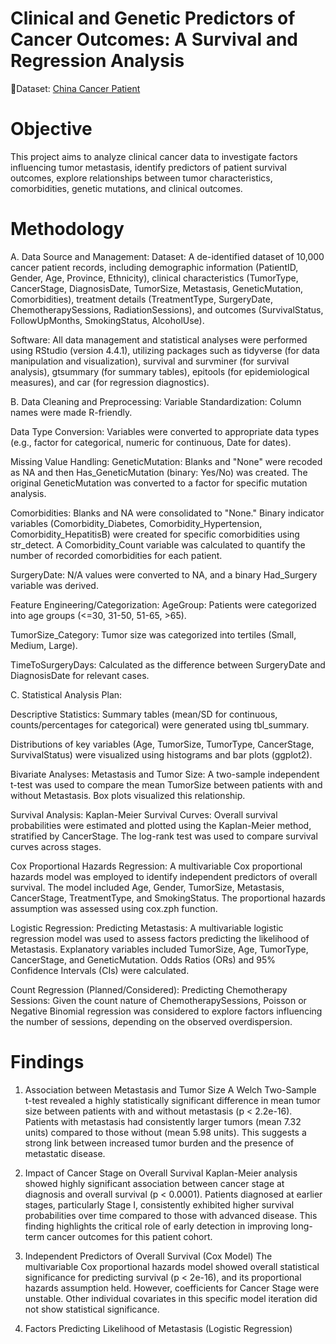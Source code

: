 # Clinical and Genetic Predictors of Cancer Outcomes: A Survival and Regression Analysis
🔗Dataset: [China Cancer Patient ](https://www.kaggle.com/datasets/ak0212/china-cancer-patient-records)

# Objective
This project aims to analyze clinical cancer data to investigate factors influencing tumor metastasis, identify predictors of patient survival outcomes, explore relationships between tumor characteristics, comorbidities, genetic mutations, and clinical outcomes.

# Methodology

A. Data Source and Management:
Dataset: A de-identified dataset of 10,000 cancer patient records, including demographic information (PatientID, Gender, Age, Province, Ethnicity), clinical characteristics (TumorType, CancerStage, DiagnosisDate, TumorSize, Metastasis, GeneticMutation, Comorbidities), treatment details (TreatmentType, SurgeryDate, ChemotherapySessions, RadiationSessions), and outcomes (SurvivalStatus, FollowUpMonths, SmokingStatus, AlcoholUse).

Software: All data management and statistical analyses were performed using RStudio (version 4.4.1), utilizing packages such as tidyverse (for data manipulation and visualization), survival and survminer (for survival analysis), gtsummary (for summary tables), epitools (for epidemiological measures), and car (for regression diagnostics).

B. Data Cleaning and Preprocessing:
Variable Standardization: Column names were made R-friendly.

Data Type Conversion: Variables were converted to appropriate data types (e.g., factor for categorical, numeric for continuous, Date for dates).

Missing Value Handling:
GeneticMutation: Blanks and "None" were recoded as NA and then Has_GeneticMutation (binary: Yes/No) was created. The original GeneticMutation was converted to a factor for specific mutation analysis.

Comorbidities: Blanks and NA were consolidated to "None." Binary indicator variables (Comorbidity_Diabetes, Comorbidity_Hypertension, Comorbidity_HepatitisB) were created for specific comorbidities using str_detect. A Comorbidity_Count variable was calculated to quantify the number of recorded comorbidities for each patient.

SurgeryDate: N/A values were converted to NA, and a binary Had_Surgery variable was derived.

Feature Engineering/Categorization:
AgeGroup: Patients were categorized into age groups (<=30, 31-50, 51-65, >65).

TumorSize_Category: Tumor size was categorized into tertiles (Small, Medium, Large).

TimeToSurgeryDays: Calculated as the difference between SurgeryDate and DiagnosisDate for relevant cases.

C. Statistical Analysis Plan:

Descriptive Statistics:
Summary tables (mean/SD for continuous, counts/percentages for categorical) were generated using tbl_summary.

Distributions of key variables (Age, TumorSize, TumorType, CancerStage, SurvivalStatus) were visualized using histograms and bar plots (ggplot2).

Bivariate Analyses:
Metastasis and Tumor Size: A two-sample independent t-test was used to compare the mean TumorSize between patients with and without Metastasis. Box plots visualized this relationship.

Survival Analysis:
Kaplan-Meier Survival Curves: Overall survival probabilities were estimated and plotted using the Kaplan-Meier method, stratified by CancerStage. The log-rank test was used to compare survival curves across stages.

Cox Proportional Hazards Regression: A multivariable Cox proportional hazards model was employed to identify independent predictors of overall survival. The model included Age, Gender, TumorSize, Metastasis, CancerStage, TreatmentType, and SmokingStatus. The proportional hazards assumption was assessed using cox.zph function.

Logistic Regression:
Predicting Metastasis: A multivariable logistic regression model was used to assess factors predicting the likelihood of Metastasis. Explanatory variables included TumorSize, Age, TumorType, CancerStage, and GeneticMutation. Odds Ratios (ORs) and 95% Confidence Intervals (CIs) were calculated.

Count Regression (Planned/Considered):
Predicting Chemotherapy Sessions: Given the count nature of ChemotherapySessions, Poisson or Negative Binomial regression was considered to explore factors influencing the number of sessions, depending on the observed overdispersion.

# Findings

1. Association between Metastasis and Tumor Size
A Welch Two-Sample t-test revealed a highly statistically significant difference in mean tumor size between patients with and without metastasis (p < 2.2e-16). Patients with metastasis had consistently larger tumors (mean 7.32 units) compared to those without (mean 5.98 units). This suggests a strong link between increased tumor burden and the presence of metastatic disease.

2. Impact of Cancer Stage on Overall Survival
Kaplan-Meier analysis showed highly significant association between cancer stage at diagnosis and overall survival (p < 0.0001). Patients diagnosed at earlier stages, particularly Stage I, consistently exhibited  higher survival probabilities over time compared to those with advanced disease. This finding highlights the critical role of early detection in improving long-term cancer outcomes for this patient cohort.

3. Independent Predictors of Overall Survival (Cox Model)
The multivariable Cox proportional hazards model showed overall statistical significance for predicting survival (p < 2e-16), and its proportional hazards assumption held. However, coefficients for Cancer Stage were unstable. Other individual covariates in this specific model iteration did not show statistical significance.

4. Factors Predicting Likelihood of Metastasis (Logistic Regression)


